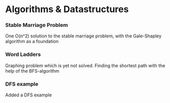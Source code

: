 # Algorithms & Datastructures

### Stable Marriage Problem
One O(n^2) solution to the stable marriage problem, with the Gale-Shapley algorithm as a foundation

### Word Ladders
Graphing problem which is yet not solved. Finding the shortest path with the help of the BFS-algorithm

### DFS example
Added a DFS example
